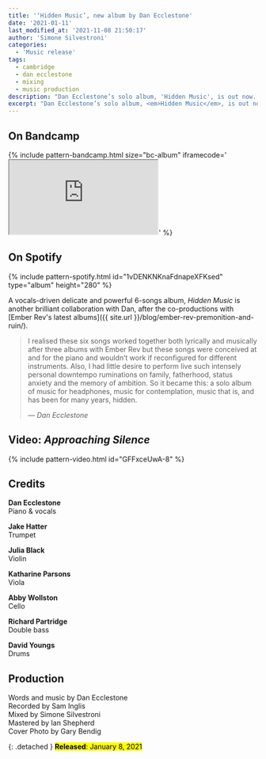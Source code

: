 ```yaml
---
title: '‘Hidden Music’, new album by Dan Ecclestone'
date: '2021-01-11'
last_modified_at: '2021-11-08 21:50:17'
author: 'Simone Silvestroni'
categories:
  - 'Music release'
tags:
  - cambridge
  - dan ecclestone
  - mixing
  - music production
description: "Dan Ecclestone’s solo album, 'Hidden Music', is out now. Recorded by Sam Inglis, mixed by Minutes to Midnight, mastered by Ian Shepherd."
excerpt: "Dan Ecclestone’s solo album, <em>Hidden Music</em>, is out now. Recorded by Sam Inglis, mixed by Minutes to Midnight, mastered by Ian Shepherd."
---
```

## On Bandcamp

{% include pattern-bandcamp.html size="bc-album" iframecode='<iframe src="https://bandcamp.com/EmbeddedPlayer/album=3656047790/size=large/bgcol=ffffff/linkcol=e99708/artwork=small/transparent=true/" seamless=""><a href="https://danecclestone.bandcamp.com/album/hidden-music">Hidden Music by Dan Ecclestone</a></iframe>' %}

## On Spotify

{% include pattern-spotify.html id="1vDENKNKnaFdnapeXFKsed" type="album" height="280" %}

A vocals-driven delicate and powerful 6-songs album, _Hidden Music_ is another brilliant collaboration with Dan, after the co-productions with [Ember Rev's latest albums]({{ site.url }}/blog/ember-rev-premonition-and-ruin/).

> I realised these six songs worked together both lyrically and musically after three albums with Ember Rev but these songs were conceived at and for the piano and wouldn’t work if reconfigured for different instruments. Also, I had little desire to perform live such intensely personal downtempo ruminations on family, fatherhood, status anxiety and the memory of ambition. So it became this: a solo album of music for headphones, music for contemplation, music that is, and has been for many years, hidden.
> 
> <cite>— Dan Ecclestone</cite>

## Video: _Approaching Silence_

{% include pattern-video.html id="GFFxceUwA-8" %}

## Credits

**Dan Ecclestone**<br>
Piano & vocals

**Jake Hatter**<br>
Trumpet

**Julia Black**<br>
Violin

**Katharine Parsons**<br>
Viola

**Abby Wollston**<br>
Cello

**Richard Partridge**<br>
Double bass

**David Youngs**<br>
Drums

## Production

Words and music by Dan Ecclestone<br>
Recorded by Sam Inglis<br>
Mixed by Simone Silvestroni<br>
Mastered by Ian Shepherd<br>
Cover Photo by Gary Bendig

{: .detached }
<mark class="m2m-highlight small"><strong>Released</strong>: January 8, 2021</mark>